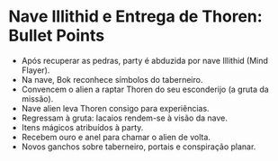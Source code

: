 # Nave Illithid e Entrega de Thoren: Bullet Points

- Após recuperar as pedras, party é abduzida por nave Illithid (Mind Flayer).
- Na nave, Bok reconhece símbolos do taberneiro.
- Convencem o alien a raptar Thoren do seu esconderijo (a gruta da missão).
- Nave alien leva Thoren consigo para experiências.
- Regressam à gruta: lacaios rendem-se à visão da nave.
- Itens mágicos atribuídos à party.
- Recebem ouro e anel para chamar o alien de volta.
- Novos ganchos sobre taberneiro, portais e conspiração planar.
